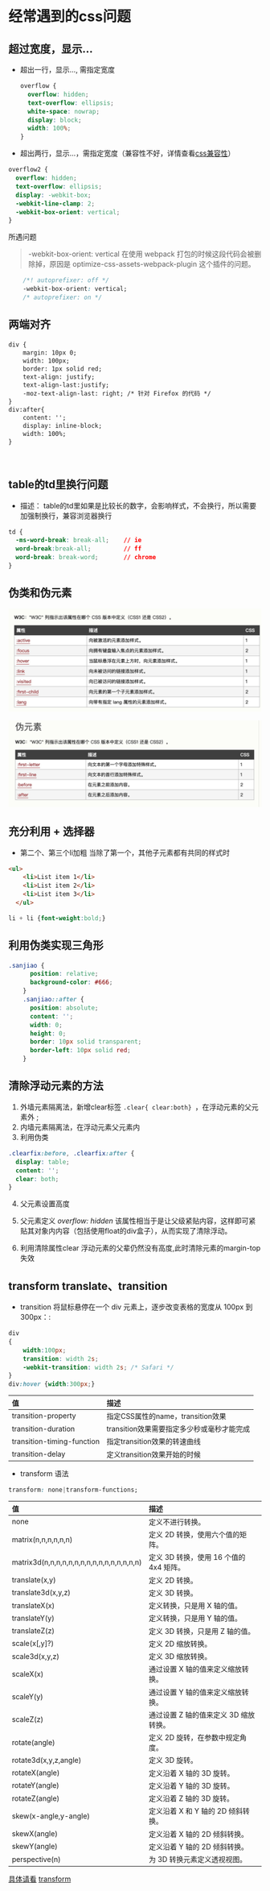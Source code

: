 # 经常遇到的css问题
## 超过宽度，显示...
* 超出一行，显示..., 需指定宽度
  ```css
  overflow {
    overflow: hidden;
    text-overflow: ellipsis;
    white-space: nowrap;
    display: block;
    width: 100%;
  }
  ```
* 超出两行，显示...，需指定宽度（兼容性不好，详情查看[css兼容性](./css_compatibility.md)）
```css
overflow2 {
  overflow: hidden;
  text-overflow: ellipsis;
  display: -webkit-box;
  -webkit-line-clamp: 2;
  -webkit-box-orient: vertical;
}
```
所遇问题
> -webkit-box-orient: vertical 在使用 webpack 打包的时候这段代码会被删除掉，原因是 optimize-css-assets-webpack-plugin 这个插件的问题。

```css
    /*! autoprefixer: off */
    -webkit-box-orient: vertical;
    /* autoprefixer: on */
```

## 两端对齐

```
div {
    margin: 10px 0;
    width: 100px;
    border: 1px solid red;
    text-align: justify;
    text-align-last:justify;
    -moz-text-align-last: right; /* 针对 Firefox 的代码 */
}
div:after{
    content: '';
    display: inline-block;
    width: 100%;
}



```
## table的td里换行问题
* 描述： table的td里如果是比较长的数字，会影响样式，不会换行，所以需要加强制换行，兼容浏览器换行
```css
td {
  -ms-word-break: break-all;    // ie
  word-break:break-all;         // ff
  word-break: break-word;       // chrome
}
```

## 伪类和伪元素

![css伪类](./images/css.jpg)

![css伪元素](./images/css1.jpg)

## 充分利用 + 选择器
* 第二个、第三个li加粗 当除了第一个，其他子元素都有共同的样式时

```html
<ul>
    <li>List item 1</li>
    <li>List item 2</li>
    <li>List item 3</li>
  </ul>
```
```css
li + li {font-weight:bold;}
```

## 利用伪类实现三角形

```css
.sanjiao {
      position: relative;
      background-color: #666;
    }
    .sanjiao::after {
      position: absolute;
      content: '';
      width: 0;
      height: 0;
      border: 10px solid transparent;
      border-left: 10px solid red;
    }
```

## 清除浮动元素的方法

1. 外墙元素隔离法，新增clear标签  `.clear{ clear:both} `，在浮动元素的父元素外 ;
2. 内墙元素隔离法，在浮动元素父元素内
3. 利用伪类
```css
.clearfix:before, .clearfix:after {
  display: table;
  content: '';
  clear: both;
}
```
4. 父元素设置高度
5. 父元素定义 *overflow: hidden* 该属性相当于是让父级紧贴内容，这样即可紧贴其对象内内容（包括使用float的div盒子），从而实现了清除浮动。

6. 利用清除属性clear 浮动元素的父辈仍然没有高度,此时清除元素的margin-top失效

## transform translate、transition

* transition
将鼠标悬停在一个 div 元素上，逐步改变表格的宽度从 100px 到 300px：:
```css
div
{
    width:100px;
    transition: width 2s;
    -webkit-transition: width 2s; /* Safari */
}
div:hover {width:300px;}
```

|值|描述|
|:----|:----|
|transition-property|	指定CSS属性的name，transition效果|
|transition-duration	|transition效果需要指定多少秒或毫秒才能完成|
|transition-timing-function	|指定transition效果的转速曲线|
|transition-delay	|定义transition效果开始的时候|

* transform 语法
```css
transform: none|transform-functions;
```
|值	|描述|
|:---|:---|
|none	|定义不进行转换。
|matrix(n,n,n,n,n,n)	|定义 2D 转换，使用六个值的矩阵。
|matrix3d(n,n,n,n,n,n,n,n,n,n,n,n,n,n,n,n)|	定义 3D 转换，使用 16 个值的 4x4 矩阵。
|translate(x,y)	|定义 2D 转换。
|translate3d(x,y,z)	|定义 3D 转换。
|translateX(x)	|定义转换，只是用 X 轴的值。
|translateY(y)	|定义转换，只是用 Y 轴的值。
|translateZ(z)	|定义 3D 转换，只是用 Z 轴的值。
|scale(x[,y]?)	|定义 2D 缩放转换。
|scale3d(x,y,z)|	定义 3D 缩放转换。
|scaleX(x)	|通过设置 X 轴的值来定义缩放转换。
|scaleY(y)	|通过设置 Y 轴的值来定义缩放转换。
|scaleZ(z)	|通过设置 Z 轴的值来定义 3D 缩放转换。
|rotate(angle)	|定义 2D 旋转，在参数中规定角度。
|rotate3d(x,y,z,angle)|	定义 3D 旋转。
|rotateX(angle)	|定义沿着 X 轴的 3D 旋转。
|rotateY(angle)	|定义沿着 Y 轴的 3D 旋转。
|rotateZ(angle)	|定义沿着 Z 轴的 3D 旋转。
|skew(x-angle,y-angle)|	定义沿着 X 和 Y 轴的 2D 倾斜转换。
|skewX(angle)	|定义沿着 X 轴的 2D 倾斜转换。
|skewY(angle)	|定义沿着 Y 轴的 2D 倾斜转换。
|perspective(n)	|为 3D 转换元素定义透视视图。
[具体请看](./transform.html)
[transform](https://c.runoob.com/codedemo/3391)